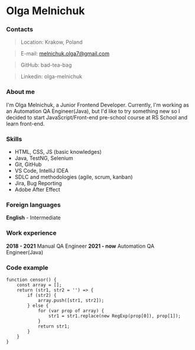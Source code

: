 
# Olga Melnichuk

### Contacts
> Location: Krakow, Poland

> E-mail: melnichuk.olga7@gmail.com

> GitHub: bad-tea-bag

> Linkedin: olga-melnichuk 

### About me
I'm Olga Melnichuk, a Junior Frontend Developer. Currently, I'm working as an Automation QA Engineer(Java), but I'd like to try something new so I decided to start JavaScript/Front-end pre-school course at RS School and learn front-end.

### Skills
- HTML, CSS, JS (basic knowledges)
- Java, TestNG, Selenium
- Git, GitHub
- VS Code, IntelliJ IDEA
- SDLC and methodologies (agile, scrum, kanban)
- Jira, Bug Reporting
- Adobe After Effect

### Foreign languages
**English** - Intermediate 

### Work experience
**2018 - 2021** Manual QA Engineer
**2021 - now** Automation QA Engineer(Java)

### Code example
```
function censor() {
    const array = [];
    return (str1, str2 = '') => {
        if (str2) {
            array.push([str1, str2]);
        } else {
            for (var prop of array) {
                str1 = str1.replace(new RegExp(prop[0]), prop[1]);
            }
            return str1;
        }
    }
}
```